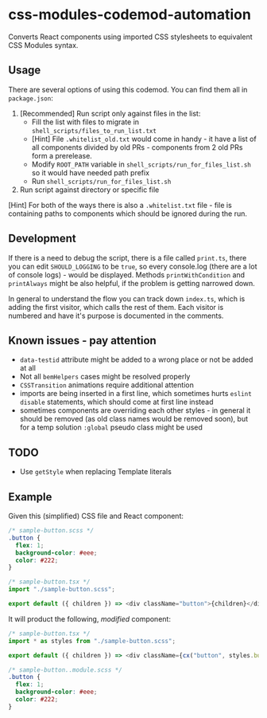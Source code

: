 # css-modules-codemod-automation

Converts React components using imported CSS stylesheets to equivalent CSS Modules syntax.

## Usage

There are several options of using this codemod. You can find them all in `package.json`:

1. [Recommended] Run script only against files in the list:
   - Fill the list with files to migrate in `shell_scripts/files_to_run_list.txt`
   - [Hint] File `.whitelist_old.txt` would come in handy - it have a list of all components divided by old PRs - components from 2 old PRs form a prerelease.
   - Modify `ROOT_PATH` variable in `shell_scripts/run_for_files_list.sh` so it would have needed path prefix
   - Run `shell_scripts/run_for_files_list.sh`
2. Run script against directory or specific file

[Hint] For both of the ways there is also a `.whitelist.txt` file - file is containing paths to components which should be ignored during the run.

## Development

If there is a need to debug the script, there is a file called `print.ts`, there you can edit `SHOULD_LOGGING` to be `true`, so every console.log (there are a lot of console logs) - would be displayed.
Methods `printWithCondition` and `printAlways` might be also helpful, if the problem is getting narrowed down.

In general to understand the flow you can track down `index.ts`, which is adding the first visitor, which calls the rest of them. Each visitor is numbered and have it's purpose is documented in the comments.

## Known issues - pay attention

- `data-testid` attribute might be added to a wrong place or not be added at all
- Not all `bemHelpers` cases might be resolved properly
- `CSSTransition` animations require additional attention
- imports are being inserted in a first line, which sometimes hurts `eslint disable` statements, which should come at first line instead
- sometimes components are overriding each other styles - in general it should be removed (as old class names would be removed soon), but for a temp solution `:global` pseudo class might be used

## TODO

- Use `getStyle` when replacing Template literals

## Example

Given this (simplified) CSS file and React component:

```css
/* sample-button.scss */
.button {
  flex: 1;
  background-color: #eee;
  color: #222;
}
```

```ts
/* sample-button.tsx */
import "./sample-button.scss";

export default ({ children }) => <div className="button">{children}</div>;
```

It will product the following, _modified_ component:

```ts
/* sample-button.tsx */
import * as styles from "./sample-button.scss";

export default ({ children }) => <div className={cx("button", styles.button)}>{children}</div>;
```

```css
/* sample-button..module.scss */
.button {
  flex: 1;
  background-color: #eee;
  color: #222;
}
```
